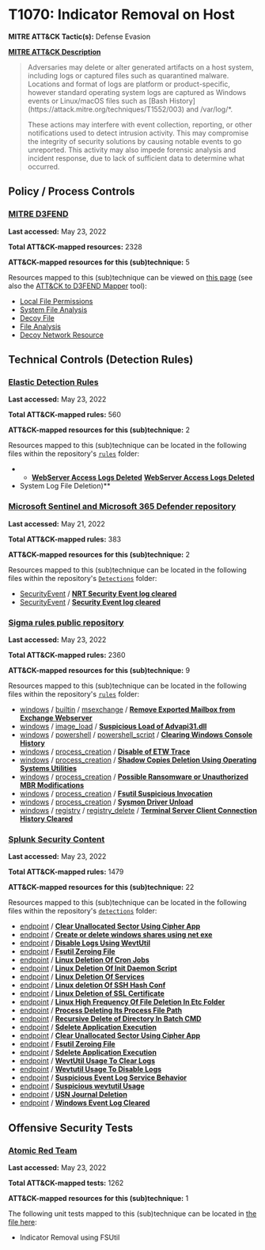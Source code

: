 # T1070: Indicator Removal on Host
**MITRE ATT&CK Tactic(s):** Defense Evasion

**[MITRE ATT&CK Description](https://attack.mitre.org/techniques/T1070)**
<blockquote>Adversaries may delete or alter generated artifacts on a host system, including logs or captured files such as quarantined malware. Locations and format of logs are platform or product-specific, however standard operating system logs are captured as Windows events or Linux/macOS files such as [Bash History](https://attack.mitre.org/techniques/T1552/003) and /var/log/*.

These actions may interfere with event collection, reporting, or other notifications used to detect intrusion activity. This may compromise the integrity of security solutions by causing notable events to go unreported. This activity may also impede forensic analysis and incident response, due to lack of sufficient data to determine what occurred.</blockquote>

## Policy / Process Controls
### [MITRE D3FEND](https://d3fend.mitre.org/)
**Last accessed:** May 23, 2022

**Total ATT&CK-mapped resources:** 2328

**ATT&CK-mapped resources for this (sub)technique:** 5

Resources mapped to this (sub)technique can be viewed on [this page](https://d3fend.mitre.org/) (see also the [ATT&CK to D3FEND Mapper](https://d3fend.mitre.org/tools/attack-mapper) tool):

* [Local File Permissions](https://d3fend.mitre.org/technique/d3f:LocalFilePermissions)
* [System File Analysis](https://d3fend.mitre.org/technique/d3f:SystemFileAnalysis)
* [Decoy File](https://d3fend.mitre.org/technique/d3f:DecoyFile)
* [File Analysis](https://d3fend.mitre.org/technique/d3f:FileAnalysis)
* [Decoy Network Resource](https://d3fend.mitre.org/technique/d3f:DecoyNetworkResource)

## Technical Controls (Detection Rules)
### [Elastic Detection Rules](https://github.com/elastic/detection-rules)
**Last accessed:** May 23, 2022

**Total ATT&CK-mapped rules:** 560

**ATT&CK-mapped resources for this (sub)technique:** 2

Resources mapped to this (sub)technique can be located in the following files within the repository's <code>[rules](https://github.com/elastic/detection-rules/tree/main/rules)</code> folder:

* * **[WebServer Access Logs Deleted](https://github.com/elastic/detection-rules/blob/main/rules/cross-platform/defense_evasion_deleting_websvr_access_logs.toml)**
**[WebServer Access Logs Deleted](https://github.com/elastic/detection-rules/blob/main/rules/cross-platform/defense_evasion_deleting_websvr_access_logs.toml)**
* System Log File Deletion)**

### [Microsoft Sentinel and Microsoft 365 Defender repository](https://github.com/Azure/Azure-Sentinel)
**Last accessed:** May 21, 2022

**Total ATT&CK-mapped rules:** 383

**ATT&CK-mapped resources for this (sub)technique:** 2

Resources mapped to this (sub)technique can be located in the following files within the repository's <code>[Detections](https://github.com/Azure/Azure-Sentinel/tree/master/Detections)</code> folder:

* [SecurityEvent](https://github.com/Azure/Azure-Sentinel/tree/master/Detections/SecurityEvent/) / **[NRT Security Event log cleared](https://github.com/Azure/Azure-Sentinel/blob/master/Detections/SecurityEvent/NRT_SecurityEventLogCleared.yaml)**
* [SecurityEvent](https://github.com/Azure/Azure-Sentinel/tree/master/Detections/SecurityEvent/) / **[Security Event log cleared](https://github.com/Azure/Azure-Sentinel/blob/master/Detections/SecurityEvent/SecurityEventLogCleared.yaml)**

### [Sigma rules public repository](https://github.com/SigmaHQ/sigma)
**Last accessed:** May 23, 2022

**Total ATT&CK-mapped rules:** 2360

**ATT&CK-mapped resources for this (sub)technique:** 9

Resources mapped to this (sub)technique can be located in the following files within the repository's <code>[rules](https://github.com/SigmaHQ/sigma/tree/master/rules)</code> folder:

* [windows](https://github.com/SigmaHQ/sigma/tree/master/rules/windows/) / [builtin](https://github.com/SigmaHQ/sigma/tree/master/rules/windows/builtin/) / [msexchange](https://github.com/SigmaHQ/sigma/tree/master/rules/windows/builtin/msexchange/) / **[Remove Exported Mailbox from Exchange Webserver](https://github.com/SigmaHQ/sigma/blob/master/rules/windows/builtin/msexchange/win_exchange_proxyshell_remove_mailbox_export.yml)**
* [windows](https://github.com/SigmaHQ/sigma/tree/master/rules/windows/) / [image_load](https://github.com/SigmaHQ/sigma/tree/master/rules/windows/image_load/) / **[Suspicious Load of Advapi31.dll](https://github.com/SigmaHQ/sigma/blob/master/rules/windows/image_load/image_load_susp_advapi32_dll.yml)**
* [windows](https://github.com/SigmaHQ/sigma/tree/master/rules/windows/) / [powershell](https://github.com/SigmaHQ/sigma/tree/master/rules/windows/powershell/) / [powershell_script](https://github.com/SigmaHQ/sigma/tree/master/rules/windows/powershell/powershell_script/) / **[Clearing Windows Console History](https://github.com/SigmaHQ/sigma/blob/master/rules/windows/powershell/powershell_script/posh_ps_clearing_windows_console_history.yml)**
* [windows](https://github.com/SigmaHQ/sigma/tree/master/rules/windows/) / [process_creation](https://github.com/SigmaHQ/sigma/tree/master/rules/windows/process_creation/) / **[Disable of ETW Trace](https://github.com/SigmaHQ/sigma/blob/master/rules/windows/process_creation/proc_creation_win_etw_trace_evasion.yml)**
* [windows](https://github.com/SigmaHQ/sigma/tree/master/rules/windows/) / [process_creation](https://github.com/SigmaHQ/sigma/tree/master/rules/windows/process_creation/) / **[Shadow Copies Deletion Using Operating Systems Utilities](https://github.com/SigmaHQ/sigma/blob/master/rules/windows/process_creation/proc_creation_win_shadow_copies_deletion.yml)**
* [windows](https://github.com/SigmaHQ/sigma/tree/master/rules/windows/) / [process_creation](https://github.com/SigmaHQ/sigma/tree/master/rules/windows/process_creation/) / **[Possible Ransomware or Unauthorized MBR Modifications](https://github.com/SigmaHQ/sigma/blob/master/rules/windows/process_creation/proc_creation_win_susp_bcdedit.yml)**
* [windows](https://github.com/SigmaHQ/sigma/tree/master/rules/windows/) / [process_creation](https://github.com/SigmaHQ/sigma/tree/master/rules/windows/process_creation/) / **[Fsutil Suspicious Invocation](https://github.com/SigmaHQ/sigma/blob/master/rules/windows/process_creation/proc_creation_win_susp_fsutil_usage.yml)**
* [windows](https://github.com/SigmaHQ/sigma/tree/master/rules/windows/) / [process_creation](https://github.com/SigmaHQ/sigma/tree/master/rules/windows/process_creation/) / **[Sysmon Driver Unload](https://github.com/SigmaHQ/sigma/blob/master/rules/windows/process_creation/proc_creation_win_sysmon_driver_unload.yml)**
* [windows](https://github.com/SigmaHQ/sigma/tree/master/rules/windows/) / [registry](https://github.com/SigmaHQ/sigma/tree/master/rules/windows/registry/) / [registry_delete](https://github.com/SigmaHQ/sigma/tree/master/rules/windows/registry/registry_delete/) / **[Terminal Server Client Connection History Cleared](https://github.com/SigmaHQ/sigma/blob/master/rules/windows/registry/registry_delete/registry_delete_mstsc_history_cleared.yml)**

### [Splunk Security Content](https://github.com/splunk/security_content)
**Last accessed:** May 23, 2022

**Total ATT&CK-mapped rules:** 1479

**ATT&CK-mapped resources for this (sub)technique:** 22

Resources mapped to this (sub)technique can be located in the following files within the repository's <code>[detections](https://github.com/splunk/security_content/tree/develop/detections)</code> folder:

* [endpoint](https://github.com/splunk/security_content/tree/develop/detections/endpoint/) / **[Clear Unallocated Sector Using Cipher App](https://github.com/splunk/security_content/blob/develop/detections/endpoint/clear_unallocated_sector_using_cipher_app.yml)**
* [endpoint](https://github.com/splunk/security_content/tree/develop/detections/endpoint/) / **[Create or delete windows shares using net exe](https://github.com/splunk/security_content/blob/develop/detections/endpoint/create_or_delete_windows_shares_using_net_exe.yml)**
* [endpoint](https://github.com/splunk/security_content/tree/develop/detections/endpoint/) / **[Disable Logs Using WevtUtil](https://github.com/splunk/security_content/blob/develop/detections/endpoint/disable_logs_using_wevtutil.yml)**
* [endpoint](https://github.com/splunk/security_content/tree/develop/detections/endpoint/) / **[Fsutil Zeroing File](https://github.com/splunk/security_content/blob/develop/detections/endpoint/fsutil_zeroing_file.yml)**
* [endpoint](https://github.com/splunk/security_content/tree/develop/detections/endpoint/) / **[Linux Deletion Of Cron Jobs](https://github.com/splunk/security_content/blob/develop/detections/endpoint/linux_deletion_of_cron_jobs.yml)**
* [endpoint](https://github.com/splunk/security_content/tree/develop/detections/endpoint/) / **[Linux Deletion Of Init Daemon Script](https://github.com/splunk/security_content/blob/develop/detections/endpoint/linux_deletion_of_init_daemon_script.yml)**
* [endpoint](https://github.com/splunk/security_content/tree/develop/detections/endpoint/) / **[Linux Deletion Of Services](https://github.com/splunk/security_content/blob/develop/detections/endpoint/linux_deletion_of_services.yml)**
* [endpoint](https://github.com/splunk/security_content/tree/develop/detections/endpoint/) / **[Linux deletion Of SSH Hash Conf](https://github.com/splunk/security_content/blob/develop/detections/endpoint/linux_deletion_of_ssh_hash_conf.yml)**
* [endpoint](https://github.com/splunk/security_content/tree/develop/detections/endpoint/) / **[Linux Deletion of SSL Certificate](https://github.com/splunk/security_content/blob/develop/detections/endpoint/linux_deletion_of_ssl_certificate.yml)**
* [endpoint](https://github.com/splunk/security_content/tree/develop/detections/endpoint/) / **[Linux High Frequency Of File Deletion In Etc Folder](https://github.com/splunk/security_content/blob/develop/detections/endpoint/linux_high_frequency_of_file_deletion_in_etc_folder.yml)**
* [endpoint](https://github.com/splunk/security_content/tree/develop/detections/endpoint/) / **[Process Deleting Its Process File Path](https://github.com/splunk/security_content/blob/develop/detections/endpoint/process_deleting_its_process_file_path.yml)**
* [endpoint](https://github.com/splunk/security_content/tree/develop/detections/endpoint/) / **[Recursive Delete of Directory In Batch CMD](https://github.com/splunk/security_content/blob/develop/detections/endpoint/recursive_delete_of_directory_in_batch_cmd.yml)**
* [endpoint](https://github.com/splunk/security_content/tree/develop/detections/endpoint/) / **[Sdelete Application Execution](https://github.com/splunk/security_content/blob/develop/detections/endpoint/sdelete_application_execution.yml)**
* [endpoint](https://github.com/splunk/security_content/tree/develop/detections/endpoint/) / **[Clear Unallocated Sector Using Cipher App](https://github.com/splunk/security_content/blob/develop/detections/endpoint/ssa___clear_unallocated_sector_using_cipher_app.yml)**
* [endpoint](https://github.com/splunk/security_content/tree/develop/detections/endpoint/) / **[Fsutil Zeroing File](https://github.com/splunk/security_content/blob/develop/detections/endpoint/ssa___fsutil_zeroing_file.yml)**
* [endpoint](https://github.com/splunk/security_content/tree/develop/detections/endpoint/) / **[Sdelete Application Execution](https://github.com/splunk/security_content/blob/develop/detections/endpoint/ssa___sdelete_application_execution.yml)**
* [endpoint](https://github.com/splunk/security_content/tree/develop/detections/endpoint/) / **[WevtUtil Usage To Clear Logs](https://github.com/splunk/security_content/blob/develop/detections/endpoint/ssa___wevtutil_usage_to_clear_logs.yml)**
* [endpoint](https://github.com/splunk/security_content/tree/develop/detections/endpoint/) / **[Wevtutil Usage To Disable Logs](https://github.com/splunk/security_content/blob/develop/detections/endpoint/ssa___wevtutil_usage_to_disable_logs.yml)**
* [endpoint](https://github.com/splunk/security_content/tree/develop/detections/endpoint/) / **[Suspicious Event Log Service Behavior](https://github.com/splunk/security_content/blob/develop/detections/endpoint/suspicious_event_log_service_behavior.yml)**
* [endpoint](https://github.com/splunk/security_content/tree/develop/detections/endpoint/) / **[Suspicious wevtutil Usage](https://github.com/splunk/security_content/blob/develop/detections/endpoint/suspicious_wevtutil_usage.yml)**
* [endpoint](https://github.com/splunk/security_content/tree/develop/detections/endpoint/) / **[USN Journal Deletion](https://github.com/splunk/security_content/blob/develop/detections/endpoint/usn_journal_deletion.yml)**
* [endpoint](https://github.com/splunk/security_content/tree/develop/detections/endpoint/) / **[Windows Event Log Cleared](https://github.com/splunk/security_content/blob/develop/detections/endpoint/windows_event_log_cleared.yml)**


## Offensive Security Tests
### [Atomic Red Team](https://github.com/redcanaryco/atomic-red-team)
**Last accessed:** May 23, 2022

**Total ATT&CK-mapped tests:** 1262

**ATT&CK-mapped resources for this (sub)technique:** 1

The following unit tests mapped to this (sub)technique can be located in [the file here](https://github.com/redcanaryco/atomic-red-team/tree/master/atomics/T1070/T1070.yaml):

* Indicator Removal using FSUtil

